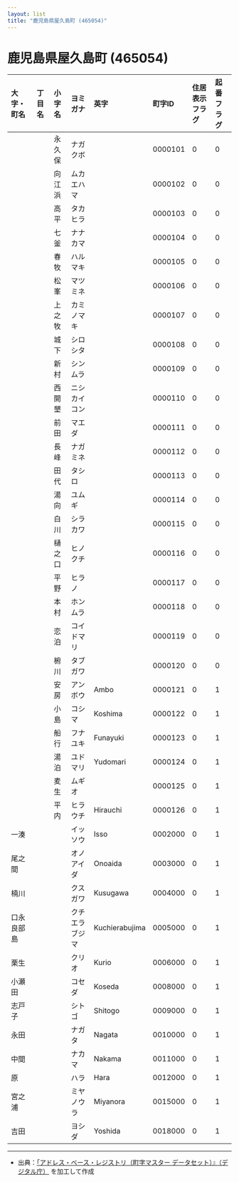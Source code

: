 ```yaml
---
layout: list
title: "鹿児島県屋久島町 (465054)"
---
```


# 鹿児島県屋久島町 (465054)

| 大字・町名 | 丁目名 | 小字名 | ヨミガナ | 英字 | 町字ID | 住居表示フラグ | 起番フラグ |
|:---|:---|:---|:---|:---|:---|:---|:---|
|  |  | 永久保 | ナガクボ |  | 0000101 | 0 | 0 |
|  |  | 向江浜 | ムカエハマ |  | 0000102 | 0 | 0 |
|  |  | 高平 | タカヒラ |  | 0000103 | 0 | 0 |
|  |  | 七釜 | ナナカマ |  | 0000104 | 0 | 0 |
|  |  | 春牧 | ハルマキ |  | 0000105 | 0 | 0 |
|  |  | 松峯 | マツミネ |  | 0000106 | 0 | 0 |
|  |  | 上之牧 | カミノマキ |  | 0000107 | 0 | 0 |
|  |  | 城下 | シロシタ |  | 0000108 | 0 | 0 |
|  |  | 新村 | シンムラ |  | 0000109 | 0 | 0 |
|  |  | 西開墾 | ニシカイコン |  | 0000110 | 0 | 0 |
|  |  | 前田 | マエダ |  | 0000111 | 0 | 0 |
|  |  | 長峰 | ナガミネ |  | 0000112 | 0 | 0 |
|  |  | 田代 | タシロ |  | 0000113 | 0 | 0 |
|  |  | 湯向 | ユムギ |  | 0000114 | 0 | 0 |
|  |  | 白川 | シラカワ |  | 0000115 | 0 | 0 |
|  |  | 樋之口 | ヒノクチ |  | 0000116 | 0 | 0 |
|  |  | 平野 | ヒラノ |  | 0000117 | 0 | 0 |
|  |  | 本村 | ホンムラ |  | 0000118 | 0 | 0 |
|  |  | 恋泊 | コイドマリ |  | 0000119 | 0 | 0 |
|  |  | 椨川 | タブガワ |  | 0000120 | 0 | 0 |
|  |  | 安房 | アンボウ | Ambo | 0000121 | 0 | 1 |
|  |  | 小島 | コシマ | Koshima | 0000122 | 0 | 1 |
|  |  | 船行 | フナユキ | Funayuki | 0000123 | 0 | 1 |
|  |  | 湯泊 | ユドマリ | Yudomari | 0000124 | 0 | 1 |
|  |  | 麦生 | ムギオ |  | 0000125 | 0 | 1 |
|  |  | 平内 | ヒラウチ | Hirauchi | 0000126 | 0 | 1 |
| 一湊 |  |  | イッソウ | Isso | 0002000 | 0 | 1 |
| 尾之間 |  |  | オノアイダ | Onoaida | 0003000 | 0 | 1 |
| 楠川 |  |  | クスガワ | Kusugawa | 0004000 | 0 | 1 |
| 口永良部島 |  |  | クチエラブジマ | Kuchierabujima | 0005000 | 0 | 1 |
| 栗生 |  |  | クリオ | Kurio | 0006000 | 0 | 1 |
| 小瀬田 |  |  | コセダ | Koseda | 0008000 | 0 | 1 |
| 志戸子 |  |  | シトゴ | Shitogo | 0009000 | 0 | 1 |
| 永田 |  |  | ナガタ | Nagata | 0010000 | 0 | 1 |
| 中間 |  |  | ナカマ | Nakama | 0011000 | 0 | 1 |
| 原 |  |  | ハラ | Hara | 0012000 | 0 | 1 |
| 宮之浦 |  |  | ミヤノウラ | Miyanora | 0015000 | 0 | 1 |
| 吉田 |  |  | ヨシダ | Yoshida | 0018000 | 0 | 1 |

---

- 出典：[「アドレス・ベース・レジストリ（町字マスター データセット）』（デジタル庁）](https://www.digital.go.jp/policies/base_registry_address/) を加工して作成